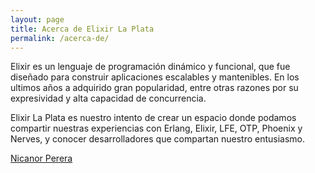 ```yaml
---
layout: page
title: Acerca de Elixir La Plata
permalink: /acerca-de/
---
```


Elixir es un lenguaje de programación dinámico y funcional, que fue diseñado para construir aplicaciones escalables y mantenibles. En los ultimos años a adquirido gran popularidad, entre otras razones por su expresividad y alta capacidad de concurrencia.

Elixir La Plata es nuestro intento de crear un espacio donde podamos compartir nuestras experiencias con Erlang, Elixir, LFE, OTP, Phoenix y Nerves, y conocer desarrolladores que compartan nuestro entusiasmo.

[Nicanor Perera][nicanor-website]

[nicanor-website]: https://nicanor.github.io
